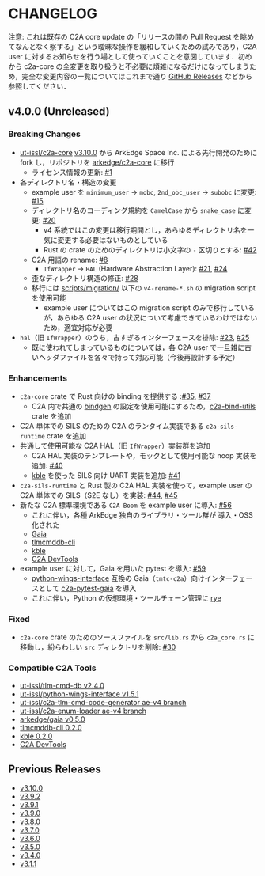 # CHANGELOG

注意: これは既存の C2A core update の「リリースの間の Pull Request を眺めてなんとなく察する」という曖昧な操作を緩和していくための試みであり，C2A user に対するお知らせを行う場として使っていくことを意図しています．初めから c2a-core の全変更を取り扱うと不必要に煩雑になるだけになってしまうため，完全な変更内容の一覧についてはこれまで通り [GitHub Releases](https://github.com/arkedge/c2a-core/releases) などから参照してください．

## v4.0.0 (Unreleased)

### Breaking Changes

- [ut-issl/c2a-core](https://github.com/ut-issl/c2a-core) [v3.10.0](https://github.com/ut-issl/c2a-core/releases/tag/v3.10.0) から ArkEdge Space Inc. による先行開発のために fork し，リポジトリを [arkedge/c2a-core](https://github.com/arkedge/c2a-core) に移行
  - ライセンス情報の更新: [#1](https://github.com/arkedge/c2a-core/pull/1)
- 各ディレクトリ名・構造の変更
  - example user を `minimum_user` -> `mobc`, `2nd_obc_user` -> `subobc` に変更: [#15](https://github.com/arkedge/c2a-core/pull/15)
  - ディレクトリ名のコーディング規約を `CamelCase` から `snake_case` に変更: [#20](https://github.com/arkedge/c2a-core/pull/20)
    - v4 系統ではこの変更は移行期間とし，あらゆるディレクトリ名を一気に変更する必要はないものとしている
    - Rust の crate のためのディレクトリは小文字の `-` 区切りとする: [#42](https://github.com/arkedge/c2a-core/pull/42)
  - C2A 用語の rename: [#8](https://github.com/arkedge/c2a-core/issues/8)
    - `IfWrapper` -> `HAL` (Hardware Abstraction Layer): [#21](https://github.com/arkedge/c2a-core/pull/21), [#24](https://github.com/arkedge/c2a-core/pull/24)
  - 歪なディレクトリ構造の修正: [#28](https://github.com/arkedge/c2a-core/issues/28)
  - 移行には [scripts/migration/](./scripts/migration/) 以下の `v4-rename-*.sh` の migration script を使用可能
    - example user についてはこの migration script のみで移行しているが，あらゆる C2A user の状況について考慮できているわけではないため，適宜対応が必要
- `hal`（旧 `IfWrapper`）のうち，古すぎるインターフェースを排除: [#23](https://github.com/arkedge/c2a-core/issues/23), [#25](https://github.com/arkedge/c2a-core/pull/25)
  - 既に使われてしまっているものについては，各 C2A user で一旦雑に古いヘッダファイルを各々で持って対応可能（今後再設計する予定）


### Enhancements

- `c2a-core` crate で Rust 向けの binding を提供する :[#35](https://github.com/arkedge/c2a-core/pull/35), [#37](https://github.com/arkedge/c2a-core/pull/37)
  - C2A 内で共通の [bindgen](https://github.com/rust-lang/rust-bindgen) の設定を使用可能にするため，[c2a-bind-utils](https://crates.io/crates/c2a-bind-utils) crate を追加
- C2A 単体での SILS のための C2A のランタイム実装である `c2a-sils-runtime` crate を追加
- 共通して使用可能な C2A HAL（旧 `IfWrapper`）実装群を追加
  - C2A HAL 実装のテンプレートや，モックとして使用可能な noop 実装を追加: [#40](https://github.com/arkedge/c2a-core/pull/40)
  - [kble](https://github.com/arkedge/kble) を使った SILS 向け UART 実装を追加: [#41](https://github.com/arkedge/c2a-core/pull/41)
- `c2a-sils-runtime` と Rust 製の C2A HAL 実装を使って，example user の C2A 単体での SILS（S2E なし）を実装: [#44](https://github.com/arkedge/c2a-core/pull/44), [#45](https://github.com/arkedge/c2a-core/pull/45)
- 新たな C2A 標準環境である `C2A Boom` を example user に導入: [#56](https://github.com/arkedge/c2a-core/pull/56)
  - これに伴い，各種 ArkEdge 独自のライブラリ・ツール群が 導入・OSS 化された
  - [Gaia](https://github.com/arkedge/gaia)
  - [tlmcmddb-cli](https://github.com/arkedge/c2a-tlmcmddb)
  - [kble](https://github.com/arkedge/kble)
  - [C2A DevTools](https://github.com/arkedge/c2a-devtools)
- example user に対して，Gaia を用いた pytest を導入: [#59](https://github.com/arkedge/c2a-core/pull/59)
  - [python-wings-interface](https://github.com/ut-issl/python-wings-interface) 互換の Gaia（`tmtc-c2a`）向けインターフェースとして [c2a-pytest-gaia](https://github.com/arkedge/c2a-pytest-gaia) を導入
  - これに伴い，Python の仮想環境・ツールチェーン管理に [rye](https://rye-up.com/)

### Fixed

- `c2a-core` crate のためのソースファイルを `src/lib.rs` から `c2a_core.rs` に移動し，紛らわしい `src` ディレクトリを削除: [#30](https://github.com/arkedge/c2a-core/pull/30)

### Compatible C2A Tools

- [ut-issl/tlm-cmd-db v2.4.0](https://github.com/ut-issl/tlm-cmd-db/releases/tag/v2.4.0)
- [ut-issl/python-wings-interface v1.5.1](https://github.com/ut-issl/python-wings-interface/releases/tag/v1.5.1)
- [ut-issl/c2a-tlm-cmd-code-generator ae-v4 branch](https://github.com/ut-issl/c2a-tlm-cmd-code-generator/tree/ae-v4)
- [ut-issl/c2a-enum-loader ae-v4 branch](https://github.com/ut-issl/c2a-enum-loader/tree/ae-v4)
- [arkedge/gaia v0.5.0](https://github.com/arkedge/gaia/releases/tag/v0.5.0)
- [tlmcmddb-cli 0.2.0](https://crates.io/crates/tlmcmddb-cli/0.2.0)
- [kble 0.2.0](https://crates.io/crates/kble/0.2.0)
- [C2A DevTools](https://github.com/arkedge/c2a-devtools)


## Previous Releases

- [v3.10.0](https://github.com/ut-issl/c2a-core/releases/tag/v3.10.0)
- [v3.9.2](https://github.com/ut-issl/c2a-core/releases/tag/v3.9.2)
- [v3.9.1](https://github.com/ut-issl/c2a-core/releases/tag/v3.9.1)
- [v3.9.0](https://github.com/ut-issl/c2a-core/releases/tag/v3.9.0)
- [v3.8.0](https://github.com/ut-issl/c2a-core/releases/tag/v3.8.0)
- [v3.7.0](https://github.com/ut-issl/c2a-core/releases/tag/v3.7.0)
- [v3.6.0](https://github.com/ut-issl/c2a-core/releases/tag/v3.6.0)
- [v3.5.0](https://github.com/ut-issl/c2a-core/releases/tag/v3.5.0)
- [v3.4.0](https://github.com/ut-issl/c2a-core/releases/tag/v3.4.0)
- [v3.1.1](https://github.com/ut-issl/c2a-core/releases/tag/v3.3.1)
